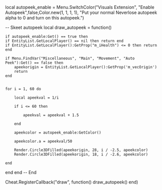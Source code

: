 local autopeek_enable = Menu.SwitchColor("Visuals Extension", "Enable Autopeek",false,Color.new(1, 1, 1, 1), "Put your normal Neverlose autopeek alpha to 0 and turn on this autopeek.")

-- Skeet autopeek
local draw_autopeek = function()

    if autopeek_enable:Get() == true then
    if EntityList.GetLocalPlayer() == nil then return end
    if EntityList.GetLocalPlayer():GetProp("m_iHealth") <= 0 then return end

    if Menu.FindVar("Miscellaneous", "Main", "Movement", "Auto Peek"):Get() == false then
        apeekorigin = EntityList.GetLocalPlayer():GetProp('m_vecOrigin')
        return
    end


    for i = 1, 60 do 

        local apeekval = 1/i

        if i <= 60 then

            apeekval = apeekval + 1.5

        end

        apeekcolor = autopeek_enable:GetColor()

        apeekcolor.a = apeekval/50

        Render.Circle3DFilled(apeekorigin, 28, i / -2.5, apeekcolor)
        Render.Circle3DFilled(apeekorigin, 18, i / -2.6, apeekcolor)

    end
end
end
-- End

Cheat.RegisterCallback("draw", function()
    draw_autopeek()
end)
